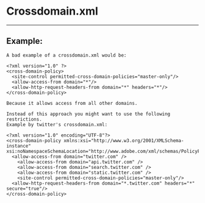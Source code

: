 # Crossdomain.xml
-------

## Example:


	A bad example of a crossdomain.xml would be:

	<?xml version="1.0" ?>
	<cross-domain-policy>
	  <site-control permitted-cross-domain-policies="master-only"/>
	  <allow-access-from domain="*"/>
	  <allow-http-request-headers-from domain="*" headers="*"/>
	</cross-domain-policy>

	Because it allows access from all other domains.

	Instead of this approach you might want to use the following restrictions.
	Example by twitter's crossdomain.xml:

	<?xml version="1.0" encoding="UTF-8"?>
	<cross-domain-policy xmlns:xsi="http://www.w3.org/2001/XMLSchema-instance" xsi:noNamespaceSchemaLocation="http://www.adobe.com/xml/schemas/PolicyFile.xsd">
	  <allow-access-from domain="twitter.com" />
		<allow-access-from domain="api.twitter.com" />
		<allow-access-from domain="search.twitter.com" />
		<allow-access-from domain="static.twitter.com" />
		<site-control permitted-cross-domain-policies="master-only"/>
	  <allow-http-request-headers-from domain="*.twitter.com" headers="*" secure="true"/>
	</cross-domain-policy>
